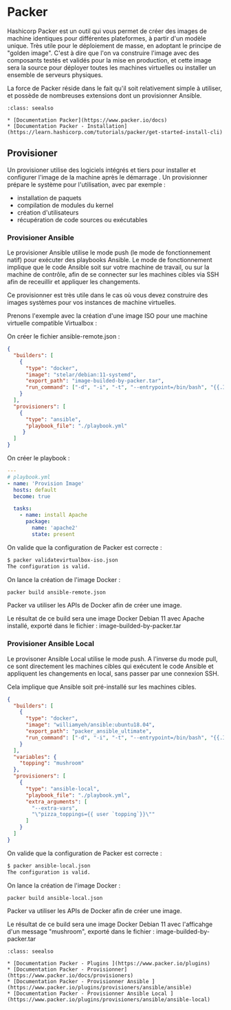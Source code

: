 # Packer

Hashicorp Packer est un outil qui vous permet de créer des images de machine identiques pour différentes plateformes, à partir d'un modèle unique.
Très utile pour le déploiement de masse, en adoptant le principe de "golden image". C'est à dire que l'on va construire l'image avec des composants testés et validés pour la mise en production, et cette image sera la source pour déployer toutes les machines virtuelles ou installer un ensemble de serveurs physiques.

La force de Packer réside dans le fait qu'il soit relativement simple à utiliser, et possède de nombreuses extensions dont un provisionner Ansible.

```{admonition} Approfondir
:class: seealso

* [Documentation Packer](https://www.packer.io/docs)
* [Documentation Packer - Installation](https://learn.hashicorp.com/tutorials/packer/get-started-install-cli)
```

## Provisioner 

Un provisioner utilise des logiciels intégrés et tiers pour installer et configurer l'image de la machine après le démarrage . Un provisionner prépare le système pour l'utilisation, avec par exemple :
* installation de paquets
* compilation de modules du kernel
* création d'utilisateurs
* récupération de code sources ou exécutables

### Provisioner Ansible

Le provisioner Ansible utilise le mode push (le mode de fonctionnement natif) pour exécuter des playbooks Ansible.
Le mode de fonctionnement implique que le code Ansible soit sur votre machine de travail, ou sur la machine de contrôle, afin de se connecter sur les machines cibles via SSH afin de receuillir et appliquer les changements.

Ce provisionner est très utile dans le cas où vous devez construire des images systèmes pour vos instances de machine virtuelles. 

Prenons l'exemple avec la création d'une image ISO pour une machine virtuelle compatible Virtualbox :


On créer le fichier ansible-remote.json :

```json
{
  "builders": [
    {
      "type": "docker",
      "image": "stelar/debian:11-systemd",
      "export_path": "image-builded-by-packer.tar",
      "run_command": ["-d", "-i", "-t", "--entrypoint=/bin/bash", "{{.Image}}"]
    }
  ],
  "provisioners": [
    {
      "type": "ansible",
      "playbook_file": "./playbook.yml"
     }
  ]
}
```
On créer le playbook :

```yaml
---
# playbook.yml
- name: 'Provision Image'
  hosts: default
  become: true

  tasks:
    - name: install Apache
      package:
        name: 'apache2'
        state: present
```

On valide que la configuration de Packer est correcte :

```sh
$ packer validatevirtualbox-iso.json
The configuration is valid.
```

On lance la création de l'image Docker :

```sh
packer build ansible-remote.json
```

Packer va utiliser les APIs de Docker afin de créer une image.

Le résultat de ce build sera une image Docker Debian 11 avec Apache installé, exporté dans le fichier : image-builded-by-packer.tar


### Provisioner Ansible Local

Le provisoner Ansible Local utilise le mode push. A l'inverse du mode pull, ce sont directement les machines cibles qui exécutent le code Ansible et appliquent les changements en local, sans passer par une connexion SSH. 

Cela implique que Ansible soit pré-installé sur les machines cibles.



```json
{
  "builders": [
    {
      "type": "docker",
      "image": "williamyeh/ansible:ubuntu18.04",
      "export_path": "packer_ansible_ultimate",
      "run_command": ["-d", "-i", "-t", "--entrypoint=/bin/bash", "{{.Image}}"]
    }
  ],
  "variables": {
    "topping": "mushroom"
  },
  "provisioners": [
    {
      "type": "ansible-local",
      "playbook_file": "./playbook.yml",
      "extra_arguments": [
        "--extra-vars",
        "\"pizza_toppings={{ user `topping`}}\""
      ]
    }
  ]
}
```

On valide que la configuration de Packer est correcte :

```sh
$ packer ansible-local.json
The configuration is valid.
```

On lance la création de l'image Docker :

```sh
packer build ansible-local.json
```

Packer va utiliser les APIs de Docker afin de créer une image.

Le résultat de ce build sera une image Docker Debian 11 avec l'afficahge d'un message "mushroom", exporté dans le fichier : image-builded-by-packer.tar


```{admonition} Approfondir
:class: seealso

* [Documentation Packer - Plugins ](https://www.packer.io/plugins)
* [Documentation Packer - Provisionner](https://www.packer.io/docs/provisioners)
* [Documentation Packer - Provisionner Ansible ](https://www.packer.io/plugins/provisioners/ansible/ansible)
* [Documentation Packer - Provisionner Ansible Local ](https://www.packer.io/plugins/provisioners/ansible/ansible-local)
```